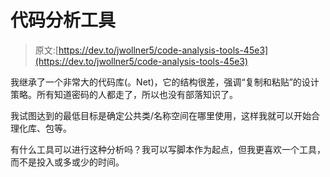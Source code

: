 # 代码分析工具

> 原文:[https://dev.to/jwollner5/code-analysis-tools-45e3](https://dev.to/jwollner5/code-analysis-tools-45e3)

我继承了一个非常大的代码库(。Net)，它的结构很差，强调“复制和粘贴”的设计策略。所有知道密码的人都走了，所以也没有部落知识了。

我试图达到的最低目标是确定公共类/名称空间在哪里使用，这样我就可以开始合理化库、包等。

有什么工具可以进行这种分析吗？我可以写脚本作为起点，但我更喜欢一个工具，而不是投入或多或少的时间。